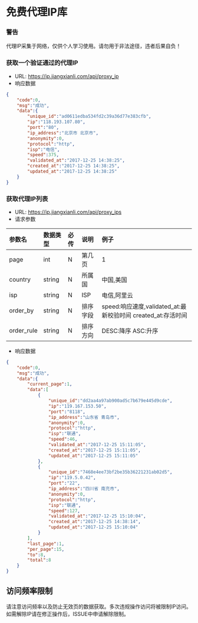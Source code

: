 # 免费代理IP库

### 警告
代理IP采集于网络，仅供个人学习使用。请勿用于非法途径，违者后果自负！

### 获取一个验证通过的代理IP
* URL: https://ip.jiangxianli.com/api/proxy_ip
* 响应数据
```json
{
    "code":0,
    "msg":"成功",
    "data":{
        "unique_id":"ad0611edba534fd2c39a36d77e383cfb",
        "ip":"118.193.107.80",
        "port":"80",
        "ip_address":"北京市 北京市",
        "anonymity":0,
        "protocol":"http",
        "isp":"电信",
        "speed":375,
        "validated_at":"2017-12-25 14:38:25",
        "created_at":"2017-12-25 14:38:25",
        "updated_at":"2017-12-25 14:38:25"
    }
}
```

### 获取代理IP列表
* URL: https://ip.jiangxianli.com/api/proxy_ips
* 请求参数

| 参数名 | 数据类型 | 必传 | 说明 | 例子 |
| :---|:---| :---| :--- | :--- |
|page|int|N|第几页|1|
|country|string|N|所属国|中国,美国|
|isp|string|N|ISP|电信,阿里云|
|order_by|string|N|排序字段|speed:响应速度,validated_at:最新校验时间 created_at:存活时间|
|order_rule|string|N|排序方向|DESC:降序 ASC:升序|
* 响应数据
```json
{
    "code":0,
    "msg":"成功",
    "data":{
        "current_page":1,
        "data":[
            {
                "unique_id":"dd2aa4a97ab900ad5c7b679e445d9cde",
                "ip":"119.167.153.50",
                "port":"8118",
                "ip_address":"山东省 青岛市",
                "anonymity":0,
                "protocol":"http",
                "isp":"联通",
                "speed":46,
                "validated_at":"2017-12-25 15:11:05",
                "created_at":"2017-12-25 15:11:05",
                "updated_at":"2017-12-25 15:11:05"
            },
            {
                "unique_id":"7468e4ee73bf2be35b36221231ab02d5",
                "ip":"119.5.0.42",
                "port":"22",
                "ip_address":"四川省 南充市",
                "anonymity":0,
                "protocol":"http",
                "isp":"联通",
                "speed":127,
                "validated_at":"2017-12-25 15:10:04",
                "created_at":"2017-12-25 14:38:14",
                "updated_at":"2017-12-25 15:10:04"
            }
        ],
        "last_page":1,
        "per_page":15,
        "to":8,
        "total":8
    }
}
```

## 访问频率限制
请注意访问频率以及防止无效页的数据获取。多次违规操作访问将被限制IP访问。如需解除IP请在修正操作后，ISSUE中申请解除限制。

